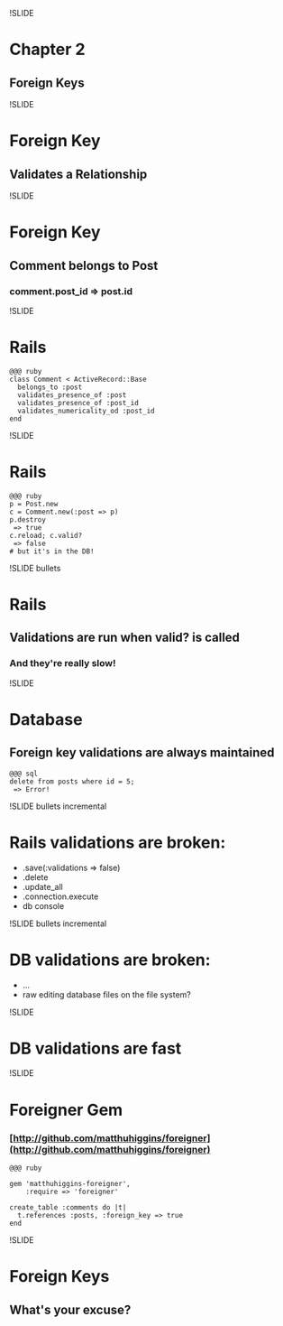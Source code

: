 !SLIDE
# Chapter 2
## Foreign Keys

!SLIDE
# Foreign Key
## Validates a Relationship

!SLIDE
# Foreign Key
## Comment belongs to Post
### comment.post\_id => post.id

!SLIDE
# Rails
    @@@ ruby
    class Comment < ActiveRecord::Base
      belongs_to :post
      validates_presence_of :post
      validates_presence_of :post_id
      validates_numericality_od :post_id
    end

!SLIDE
# Rails
    @@@ ruby
    p = Post.new
    c = Comment.new(:post => p)
    p.destroy
     => true
    c.reload; c.valid?
     => false
    # but it's in the DB!

!SLIDE bullets
# Rails 
## Validations are run when valid? is called
### And they're really slow!

!SLIDE
# Database
## Foreign key validations are always maintained
    @@@ sql
    delete from posts where id = 5;
     => Error!

!SLIDE bullets incremental
# Rails validations are broken:
* .save(:validations => false)
* .delete
* .update\_all
* .connection.execute
* db console

!SLIDE bullets incremental
# DB validations are broken:
* ...
* raw editing database files on the file system?

!SLIDE
# DB validations are fast

!SLIDE
# Foreigner Gem
### [http://github.com/matthuhiggins/foreigner](http://github.com/matthuhiggins/foreigner)
    @@@ ruby

    gem 'matthuhiggins-foreigner', 
        :require => 'foreigner'

    create_table :comments do |t|
      t.references :posts, :foreign_key => true
    end

!SLIDE
# Foreign Keys
## What's your excuse?
